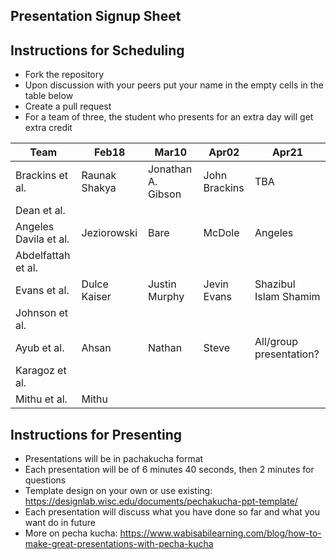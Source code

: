 ## Presentation Signup Sheet 

## Instructions for Scheduling 

- Fork the repository 
- Upon discussion with your peers put your name in the empty cells in the table below 
- Create a pull request 
- For a team of three, the student who presents for an extra day will get extra credit 



| Team  | Feb18  |  Mar10 |  Apr02 |  Apr21 |
|---|---|---|---|---|
| Brackins et al.  | Raunak Shakya  | Jonathan A. Gibson  | John Brackins  | TBA  |
| Dean et al.  |   |   |   |   |
| Angeles Davila et al.  | Jeziorowski  |  Bare  |  McDole  |  Angeles  |
| Abdelfattah et al.  |   |   |   |   |
| Evans et al.  | Dulce Kaiser | Justin Murphy | Jevin Evans | Shazibul Islam Shamim |
| Johnson et al.  |   |   |   |   |
| Ayub et al.  | Ahsan  | Nathan  | Steve  | All/group presentation?  |
| Karagoz et al.  |   |   |   |   |
| Mithu et al.  | Mithu  |   |   |   |


## Instructions for Presenting 

- Presentations will be in pachakucha format
- Each presentation will be of 6 minutes 40 seconds, then 2 minutes for questions 
- Template design on your own or use existing: https://designlab.wisc.edu/documents/pechakucha-ppt-template/
- Each presentation will discuss what you have done so far and what you want do in future 
- More on pecha kucha: https://www.wabisabilearning.com/blog/how-to-make-great-presentations-with-pecha-kucha 

